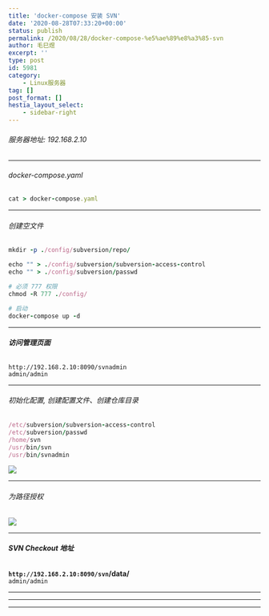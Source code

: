 ```yaml
---
title: 'docker-compose 安装 SVN'
date: '2020-08-28T07:33:20+00:00'
status: publish
permalink: /2020/08/28/docker-compose-%e5%ae%89%e8%a3%85-svn
author: 毛巳煜
excerpt: ''
type: post
id: 5981
category:
    - Linux服务器
tag: []
post_format: []
hestia_layout_select:
    - sidebar-right
---
```

###### 服务器地址: 192.168.2.10

- - - - - -

###### docker-compose.yaml

```ruby
cat > docker-compose.yaml 
```

- - - - - -

###### 创建空文件

```ruby
mkdir -p ./config/subversion/repo/

echo "" > ./config/subversion/subversion-access-control
echo "" > ./config/subversion/passwd

# 必须 777 权限
chmod -R 777 ./config/

# 启动
docker-compose up -d


```

- - - - - -

###### **访问管理页面**

`http://192.168.2.10:8090/svnadmin`  
`admin/admin`

- - - - - -

###### 初始化配置, 创建配置文件、创建仓库目录

```ruby
/etc/subversion/subversion-access-control
/etc/subversion/passwd
/home/svn
/usr/bin/svn
/usr/bin/svnadmin

```

[![](http://qiniu.dev-share.top/svn-setting.png)](http://qiniu.dev-share.top/svn-setting.png)

- - - - - -

###### 为路径授权

[![](http://qiniu.dev-share.top/svn-auth.png)](http://qiniu.dev-share.top/svn-auth.png)

- - - - - -

###### **SVN Checkout 地址**

**`http://192.168.2.10:8090/svn`/data/**  
`admin/admin`

- - - - - -

- - - - - -

- - - - - -